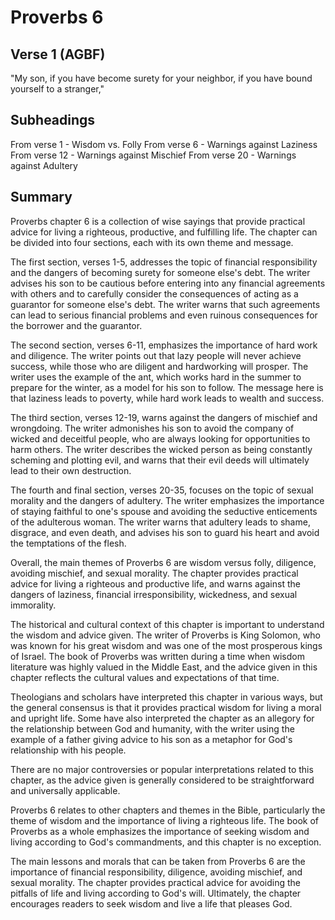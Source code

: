 # Proverbs 6

## Verse 1 (AGBF)

"My son, if you have become surety for your neighbor, if you have bound yourself to a stranger,"

## Subheadings

From verse 1 - Wisdom vs. Folly
From verse 6 - Warnings against Laziness
From verse 12 - Warnings against Mischief
From verse 20 - Warnings against Adultery

## Summary

Proverbs chapter 6 is a collection of wise sayings that provide practical advice for living a righteous, productive, and fulfilling life. The chapter can be divided into four sections, each with its own theme and message.

The first section, verses 1-5, addresses the topic of financial responsibility and the dangers of becoming surety for someone else's debt. The writer advises his son to be cautious before entering into any financial agreements with others and to carefully consider the consequences of acting as a guarantor for someone else's debt. The writer warns that such agreements can lead to serious financial problems and even ruinous consequences for the borrower and the guarantor.

The second section, verses 6-11, emphasizes the importance of hard work and diligence. The writer points out that lazy people will never achieve success, while those who are diligent and hardworking will prosper. The writer uses the example of the ant, which works hard in the summer to prepare for the winter, as a model for his son to follow. The message here is that laziness leads to poverty, while hard work leads to wealth and success.

The third section, verses 12-19, warns against the dangers of mischief and wrongdoing. The writer admonishes his son to avoid the company of wicked and deceitful people, who are always looking for opportunities to harm others. The writer describes the wicked person as being constantly scheming and plotting evil, and warns that their evil deeds will ultimately lead to their own destruction.

The fourth and final section, verses 20-35, focuses on the topic of sexual morality and the dangers of adultery. The writer emphasizes the importance of staying faithful to one's spouse and avoiding the seductive enticements of the adulterous woman. The writer warns that adultery leads to shame, disgrace, and even death, and advises his son to guard his heart and avoid the temptations of the flesh.

Overall, the main themes of Proverbs 6 are wisdom versus folly, diligence, avoiding mischief, and sexual morality. The chapter provides practical advice for living a righteous and productive life, and warns against the dangers of laziness, financial irresponsibility, wickedness, and sexual immorality.

The historical and cultural context of this chapter is important to understand the wisdom and advice given. The writer of Proverbs is King Solomon, who was known for his great wisdom and was one of the most prosperous kings of Israel. The book of Proverbs was written during a time when wisdom literature was highly valued in the Middle East, and the advice given in this chapter reflects the cultural values and expectations of that time.

Theologians and scholars have interpreted this chapter in various ways, but the general consensus is that it provides practical wisdom for living a moral and upright life. Some have also interpreted the chapter as an allegory for the relationship between God and humanity, with the writer using the example of a father giving advice to his son as a metaphor for God's relationship with his people.

There are no major controversies or popular interpretations related to this chapter, as the advice given is generally considered to be straightforward and universally applicable.

Proverbs 6 relates to other chapters and themes in the Bible, particularly the theme of wisdom and the importance of living a righteous life. The book of Proverbs as a whole emphasizes the importance of seeking wisdom and living according to God's commandments, and this chapter is no exception.

The main lessons and morals that can be taken from Proverbs 6 are the importance of financial responsibility, diligence, avoiding mischief, and sexual morality. The chapter provides practical advice for avoiding the pitfalls of life and living according to God's will. Ultimately, the chapter encourages readers to seek wisdom and live a life that pleases God.